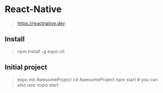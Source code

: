 # React-Native
> https://reactnative.dev


## Install
> npm install -g expo-cli

## Initial project
> expo init AwesomeProject
> cd AwesomeProject
> npm start # you can also use: expo start



